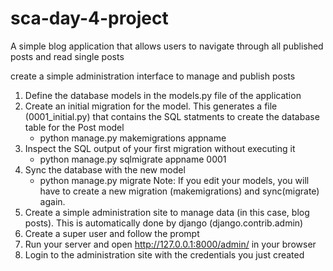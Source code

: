 # sca-day-4-project
 A simple blog application that allows users to  navigate through all published posts and read single posts

 create a simple administration 
interface to manage and publish posts


1. Define the database models in the models.py file of the application
2. Create an initial migration for the model. This generates a file (0001_initial.py) that contains the SQL statments to create the database table for the Post model
    - python manage.py makemigrations appname
3. Inspect the SQL output of your first migration without executing it
    - python manage.py sqlmigrate appname 0001
4. Sync the database with the new model
    - python manage.py migrate
Note: If you edit your models, you will have to create a new migration (makemigrations) and sync(migrate) again.
5. Create a simple administration site to 
manage data (in this case, blog posts). This is automatically done by django (django.contrib.admin)
6. Create a super user and follow the prompt
7. Run your server and open http://127.0.0.1:8000/admin/ in your browser
8. Login to the administration site with the credentials you just created



<!-- python manage.py shell allows you to test model values in the terminal -->
